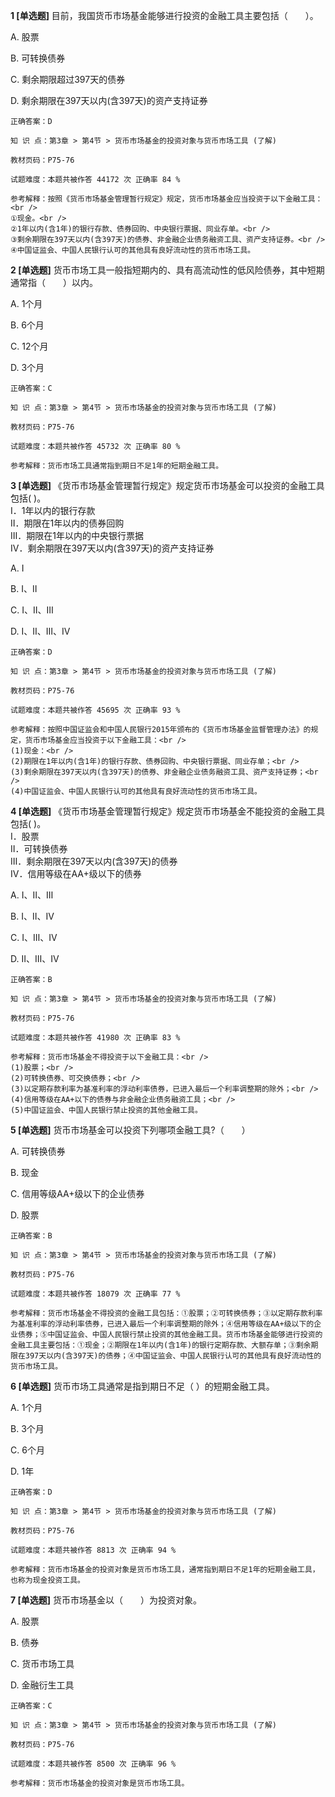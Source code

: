 **1 [单选题]** 目前，我国货币市场基金能够进行投资的金融工具主要包括（&emsp;&emsp;）。

A. 股票

B. 可转换债券

C. 剩余期限超过397天的债券

D. 剩余期限在397天以内(含397天)的资产支持证券

```
正确答案：D

知 识 点：第3章 > 第4节 > 货币市场基金的投资对象与货币市场工具 (了解)

教材页码：P75-76

试题难度：本题共被作答 44172 次 正确率 84 %

参考解释：按照《货币市场基金管理暂行规定》规定，货币市场基金应当投资于以下金融工具：<br />
①现金。<br />
②1年以内(含1年)的银行存款、债券回购、中央银行票据、同业存单。<br />
③剩余期限在397天以内(含397天)的债券、非金融企业债务融资工具、资产支持证券。<br />
④中国证监会、中国人民银行认可的其他具有良好流动性的货币市场工具。
```


**2 [单选题]** 货币市场工具一般指短期内的、具有高流动性的低风险债券，其中短期通常指（&emsp;&emsp;）以内。

A. 1个月

B. 6个月

C. 12个月

D. 3个月

```
正确答案：C

知 识 点：第3章 > 第4节 > 货币市场基金的投资对象与货币市场工具 (了解)

教材页码：P75-76

试题难度：本题共被作答 45732 次 正确率 80 %

参考解释：货币市场工具通常指到期日不足1年的短期金融工具。
```


**3 [单选题]** 《货币市场基金管理暂行规定》规定货币市场基金可以投资的金融工具包括(       )。<br />
Ⅰ．1年以内的银行存款<br />
Ⅱ．期限在1年以内的债券回购<br />
Ⅲ．期限在1年以内的中央银行票据<br />
Ⅳ．剩余期限在397天以内(含397天)的资产支持证券

A. Ⅰ

B. Ⅰ、Ⅱ

C. Ⅰ、Ⅱ、Ⅲ

D. Ⅰ、Ⅱ、Ⅲ、Ⅳ

```
正确答案：D

知 识 点：第3章 > 第4节 > 货币市场基金的投资对象与货币市场工具 (了解)

教材页码：P75-76

试题难度：本题共被作答 45695 次 正确率 93 %

参考解释：按照中国证监会和中国人民银行2015年颁布的《货币市场基金监督管理办法》的规定，货币市场基金应当投资于以下金融工具：<br />
(1)现金：<br />
(2)期限在1年以内(含1年)的银行存款、债券回购、中央银行票据、同业存单；<br />
(3)剩余期限在397天以内(含397天)的债券、非金融企业债务融资工具、资产支持证券；<br />
(4)中国证监会、中国人民银行认可的其他具有良好流动性的货币市场工具。
```


**4 [单选题]** 《货币市场基金管理暂行规定》规定货币市场基金不能投资的金融工具包括(       )。<br />
Ⅰ．股票<br />
Ⅱ．可转换债券<br />
Ⅲ．剩余期限在397天以内(含397天)的债券<br />
Ⅳ．信用等级在AA+级以下的债券

A. Ⅰ、Ⅱ、Ⅲ

B. Ⅰ、Ⅱ、Ⅳ

C. Ⅰ、Ⅲ、Ⅳ

D. Ⅱ、Ⅲ、Ⅳ

```
正确答案：B

知 识 点：第3章 > 第4节 > 货币市场基金的投资对象与货币市场工具 (了解)

教材页码：P75-76

试题难度：本题共被作答 41980 次 正确率 83 %

参考解释：货币市场基金不得投资于以下金融工具：<br />
(1)股票；<br />
(2)可转换债券、可交换债券；<br />
(3)以定期存款利率为基准利率的浮动利率债券，已进入最后一个利率调整期的除外；<br />
(4)信用等级在AA+以下的债券与非金融企业债务融资工具；<br />
(5)中国证监会、中国人民银行禁止投资的其他金融工具。
```


**5 [单选题]** 货币市场基金可以投资下列哪项金融工具?（&emsp;&emsp;）

A. 可转换债券

B. 现金

C. 信用等级AA+级以下的企业债券

D. 股票

```
正确答案：B

知 识 点：第3章 > 第4节 > 货币市场基金的投资对象与货币市场工具 (了解)

教材页码：P75-76

试题难度：本题共被作答 18079 次 正确率 77 %

参考解释：货币市场基金不得投资的金融工具包括：①股票；②可转换债券；③以定期存款利率为基准利率的浮动利率债券，已进入最后一个利率调整期的除外；④信用等级在AA+级以下的企业债券；⑤中国证监会、中国人民银行禁止投资的其他金融工具。货币市场基金能够进行投资的金融工具主要包括：①现金；②期限在1年以内(含1年)的银行定期存款、大额存单；③剩余期限在397天以内(含397天)的债券；④中国证监会、中国人民银行认可的其他具有良好流动性的货币市场工具。
```


**6 [单选题]** 货币市场工具通常是指到期日不足（       ）的短期金融工具。

A. 1个月

B. 3个月

C. 6个月

D. 1年

```
正确答案：D

知 识 点：第3章 > 第4节 > 货币市场基金的投资对象与货币市场工具 (了解)

教材页码：P75-76

试题难度：本题共被作答 8813 次 正确率 94 %

参考解释：货币市场基金的投资对象是货币市场工具，通常指到期日不足1年的短期金融工具，也称为现金投资工具。
```


**7 [单选题]** 货币市场基金以（&emsp;&emsp;）为投资对象。

A. 股票

B. 债券

C. 货币市场工具

D. 金融衍生工具

```
正确答案：C

知 识 点：第3章 > 第4节 > 货币市场基金的投资对象与货币市场工具 (了解)

教材页码：P75-76

试题难度：本题共被作答 8500 次 正确率 96 %

参考解释：货币市场基金的投资对象是货币市场工具。
```

